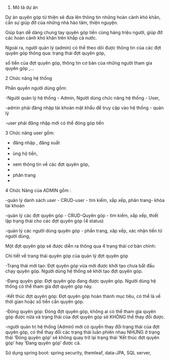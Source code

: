 1. Mô tả dự án

Dự án quyên góp từ thiện sẽ đưa lên thông tin những hoàn cảnh khó khăn, cần sự giúp đỡ của những nhà hảo tâm, thiện nguyện. 

Giúp bạn dễ dàng chung tay quyên góp tiền cùng hàng triệu người, giúp đỡ các hoàn cảnh khó khăn trên khắp cả nước. 

Ngoài ra, người quản lý (admin) có thể theo dõi được thông tin của các đợt quyên góp thông qua: trạng thái đợt quyên góp, 

số tiền của đợt quyên góp, thông tin cơ bản của những người tham gia quyên góp ,...

2 Chức năng hệ thống

Phần quyền người dùng gồm:

-Người quản lý hệ thống - Admin, Người dùng chức năng hệ thống - User, 

-admin phải đăng nhập tài khoản mật khẩu để truy cập vào hệ thống - quản lý

-user phải đăng nhập mới có thể đóng góp tiền

3 Chức năng user gồm:

- đăng nhập , đăng xuất
- 
- ủng hộ tiền,
- 
- xem thông tin về các đợt quyên góp,
- 
- phân trang
- 
4 Chức Năng của ADMIN gồm :
  
-quản lý danh sách user - CRUD-user - tìm kiếm, xắp xếp, phân trang- khóa tài khoản

-quản lý các đợt quyên góp - CRUD-Quyên góp - tìm kiếm, xắp xếp, thiết lập trạng thái cho các đợt quyên góp (4 status)

-quản lý các người dùng quyên góp - phần trang, xăp xếp, xác nhận tiền từ người dùng,

Một đợt quyên góp sẽ được diễn ra thông qua 4 trạng thái cơ bản chính:

Chi tiết về trang thái quyên góp của quản lý đợt quyên góp

-Trạng thái mới tạo: Đợt quyên góp vừa mới được khởi tạo chưa bắt đầu chạy quyên góp. Người dùng hệ thống sẽ khởi tạo đợt quyên góp.

-Đang quyên góp: Đợt quyên góp đang được quyên góp. Người dùng hệ thống có thể tham gia đợt quyên góp này.

-Kết thúc đợt quyên góp: Đợt quyên góp hoàn thành mục tiêu, có thể là về thời gian hoặc số tiền cần quyên góp. 

-Đóng quyên góp: Đóng đợt quyên góp, không ai có thể tham gia quyên góp được nữa và trạng thái của đợt quyên góp sẽ KHÔNG thể thay đổi được.

-người quản trị hệ thống (Admin) mới có quyền thay đổi trạng thái của đợt quyên góp, có thể thay đổi các trạng thái luân phiên nhau NHƯNG ở trạng thái ‘Đóng quyên góp’ sẽ không quay trở lại trạng thái ‘Kết thúc đợt quyên góp’ hay ‘Đang quyên góp’ được cả.

Sử dụng spring boot: spring security, themleaf, data-JPA, SQL server,
